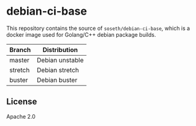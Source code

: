 # debian-ci-base

This repository contains the source of `soseth/debian-ci-base`, which is a
docker image used for Golang/C++ debian package builds.

|Branch|Distribution|
|------|------------|
|master|Debian unstable|
|stretch|Debian stretch|
|buster|Debian buster|

## License
Apache 2.0
